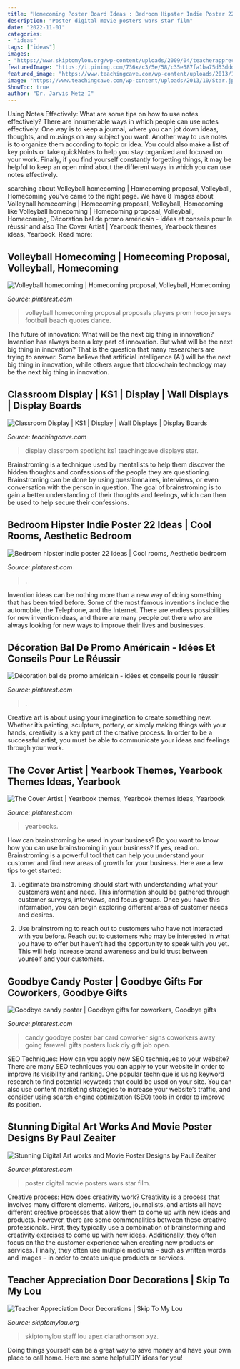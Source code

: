```yaml
---
title: "Homecoming Poster Board Ideas : Bedroom Hipster Indie Poster 22 Ideas"
description: "Poster digital movie posters wars star film"
date: "2022-11-01"
categories:
- "ideas"
tags: ["ideas"]
images:
- "https://www.skiptomylou.org/wp-content/uploads/2009/04/teacherappreciationdoor6-1.jpg"
featuredImage: "https://i.pinimg.com/736x/c3/5e/58/c35e587fa1ba75d53ddd24ae3b5fa4ce.jpg"
featured_image: "https://www.teachingcave.com/wp-content/uploads/2013/10/Star.jpg"
image: "https://www.teachingcave.com/wp-content/uploads/2013/10/Star.jpg"
ShowToc: true
author: "Dr. Jarvis Metz I"
---
```



Using Notes Effectively: What are some tips on how to use notes effectively?
There are innumerable ways in which people can use notes effectively. One way is to keep a journal, where you can jot down ideas, thoughts, and musings on any subject you want. Another way to use notes is to organize them according to topic or idea. You could also make a list of key points or take quickNotes to help you stay organized and focused on your work. Finally, if you find yourself constantly forgetting things, it may be helpful to keep an open mind about the different ways in which you can use notes effectively.

	

		
searching about Volleyball homecoming | Homecoming proposal, Volleyball, Homecoming you've came to the right page. We have 8 Images about Volleyball homecoming | Homecoming proposal, Volleyball, Homecoming like Volleyball homecoming | Homecoming proposal, Volleyball, Homecoming, Décoration bal de promo américain - idées et conseils pour le réussir and also The Cover Artist | Yearbook themes, Yearbook themes ideas, Yearbook. Read more:
		
    
## Volleyball Homecoming | Homecoming Proposal, Volleyball, Homecoming

<img loading=lazy src="https://i.pinimg.com/736x/0f/bf/b2/0fbfb2e101d5ba7a2c7c0a6b90c6c5d2--volleyball-jerseys-beach-volleyball.jpg" onerror="this.onerror=null;this.src='https://tse3.mm.bing.net/th?id=OIP.PV0cOgyiuUkkO2TKQwahmAAAAA&amp;pid=15.1';" alt="Volleyball homecoming | Homecoming proposal, Volleyball, Homecoming">

_Source: pinterest.com_

>volleyball homecoming proposal proposals players prom hoco jerseys football beach quotes dance. 

	

The future of innovation: What will be the next big thing in innovation?
Invention has always been a key part of innovation. But what will be the next big thing in innovation? That is the question that many researchers are trying to answer. Some believe that artificial intelligence (AI) will be the next big thing in innovation, while others argue that blockchain technology may be the next big thing in innovation.

    
## Classroom Display | KS1 | Display | Wall Displays | Display Boards

<img loading=lazy src="https://www.teachingcave.com/wp-content/uploads/2013/10/Star.jpg" onerror="this.onerror=null;this.src='https://tse3.mm.bing.net/th?id=OIP.JSM7LuKsOx9R3LmZ2Li0awHaJ4&amp;pid=15.1';" alt="Classroom Display | KS1 | Display | Wall Displays | Display Boards">

_Source: teachingcave.com_

>display classroom spotlight ks1 teachingcave displays star. 

	

Brainstroming is a technique used by mentalists to help them discover the hidden thoughts and confessions of the people they are questioning. Brainstroming can be done by using questionnaires, interviews, or even conversation with the person in question. The goal of brainstroming is to gain a better understanding of their thoughts and feelings, which can then be used to help secure their confessions.

    
## Bedroom Hipster Indie Poster 22 Ideas | Cool Rooms, Aesthetic Bedroom

<img loading=lazy src="https://i.pinimg.com/736x/b6/2d/61/b62d6169d1d15dc4777936e33743cc29.jpg" onerror="this.onerror=null;this.src='https://tse1.mm.bing.net/th?id=OIP.UjPkXU47WQePqmN4g66wlgAAAA&amp;pid=15.1';" alt="Bedroom hipster indie poster 22 Ideas | Cool rooms, Aesthetic bedroom">

_Source: pinterest.com_

>. 

	

Invention ideas can be nothing more than a new way of doing something that has been tried before. Some of the most famous inventions include the automobile, the Telephone, and the Internet. There are endless possibilities for new invention ideas, and there are many people out there who are always looking for new ways to improve their lives and businesses.

    
## Décoration Bal De Promo Américain - Idées Et Conseils Pour Le Réussir

<img loading=lazy src="https://i.pinimg.com/736x/fd/ad/7f/fdad7ffcd2ba0deb6f17f6a067d0c994.jpg" onerror="this.onerror=null;this.src='https://tse2.mm.bing.net/th?id=OIP.5Pk_PCTxoixjnpE9m94ZKAHaNL&amp;pid=15.1';" alt="Décoration bal de promo américain - idées et conseils pour le réussir">

_Source: pinterest.com_

>. 

	

Creative art is about using your imagination to create something new. Whether it’s painting, sculpture, pottery, or simply making things with your hands, creativity is a key part of the creative process. In order to be a successful artist, you must be able to communicate your ideas and feelings through your work.

    
## The Cover Artist | Yearbook Themes, Yearbook Themes Ideas, Yearbook

<img loading=lazy src="https://i.pinimg.com/736x/c3/5e/58/c35e587fa1ba75d53ddd24ae3b5fa4ce.jpg" onerror="this.onerror=null;this.src='https://tse2.mm.bing.net/th?id=OIP.G-5tCDKTO9DVwSBueF_AZgHaLI&amp;pid=15.1';" alt="The Cover Artist | Yearbook themes, Yearbook themes ideas, Yearbook">

_Source: pinterest.com_

>yearbooks. 

	

How can brainstroming be used in your business?
Do you want to know how you can use brainstroming in your business? If yes, read on. Brainstroming is a powerful tool that can help you understand your customer and find new areas of growth for your business. Here are a few tips to get started:
1. Legitimate brainstroming should start with understanding what your customers want and need. This information should be gathered through customer surveys, interviews, and focus groups. Once you have this information, you can begin exploring different areas of customer needs and desires.

2. Use brainstroming to reach out to customers who have not interacted with you before. Reach out to customers who may be interested in what you have to offer but haven’t had the opportunity to speak with you yet. This will help increase brand awareness and build trust between yourself and your customers.


    
## Goodbye Candy Poster | Goodbye Gifts For Coworkers, Goodbye Gifts

<img loading=lazy src="https://i.pinimg.com/736x/3c/e2/e9/3ce2e943c3d3eeb03e00a2c5645b3d74--candy-posters.jpg" onerror="this.onerror=null;this.src='https://tse3.mm.bing.net/th?id=OIP.yNRP7DgAGzj-49ln65co4gAAAA&amp;pid=15.1';" alt="Goodbye candy poster | Goodbye gifts for coworkers, Goodbye gifts">

_Source: pinterest.com_

>candy goodbye poster bar card coworker signs coworkers away going farewell gifts posters luck diy gift job open. 

	

SEO Techniques: How can you apply new SEO techniques to your website?
There are many SEO techniques you can apply to your website in order to improve its visibility and ranking. One popular technique is using keyword research to find potential keywords that could be used on your site. You can also use content marketing strategies to increase your website’s traffic, and consider using search engine optimization (SEO) tools in order to improve its position.

    
## Stunning Digital Art Works And Movie Poster Designs By Paul Zeaiter

<img loading=lazy src="https://i.pinimg.com/736x/6a/78/b8/6a78b8da0b75fb44a921fa333cd5d457.jpg" onerror="this.onerror=null;this.src='https://tse3.mm.bing.net/th?id=OIP.BuKRlcHCy2KXEWC1KfCJFQHaKl&amp;pid=15.1';" alt="Stunning Digital Art works and Movie Poster Designs by Paul Zeaiter">

_Source: pinterest.com_

>poster digital movie posters wars star film. 

	

Creative process: How does creativity work?
Creativity is a process that involves many different elements. Writers, journalists, and artists all have different creative processes that allow them to come up with new ideas and products. However, there are some commonalities between these creative professionals. First, they typically use a combination of brainstorming and creativity exercises to come up with new ideas. Additionally, they often focus on the the customer experience when creating new products or services. Finally, they often use multiple mediums – such as written words and images – in order to create unique products or services.

    
## Teacher Appreciation Door Decorations | Skip To My Lou

<img loading=lazy src="https://www.skiptomylou.org/wp-content/uploads/2009/04/teacherappreciationdoor6-1.jpg" onerror="this.onerror=null;this.src='https://tse2.mm.bing.net/th?id=OIP.mWQPh92M7gF80-2OKlVBUwAAAA&amp;pid=15.1';" alt="Teacher Appreciation Door Decorations | Skip To My Lou">

_Source: skiptomylou.org_

>skiptomylou staff lou apex clarathomson xyz. 

	

Doing things yourself can be a great way to save money and have your own place to call home. Here are some helpfulDIY ideas for you!


